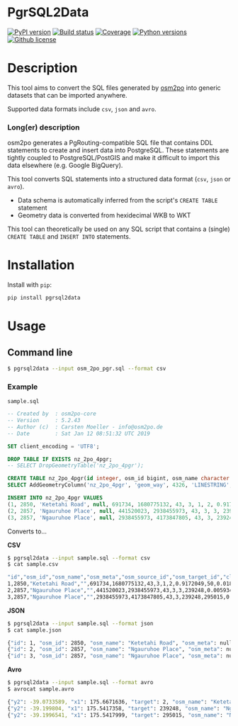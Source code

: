 PgrSQL2Data
=============================================================

[![PyPI version](https://img.shields.io/pypi/v/pgrsql2data.svg)](https://pypi.python.org/pypi/pgrsql2data)
[![Build status](https://img.shields.io/travis/christippett/pgrsql2data.svg)](https://travis-ci.org/christippett/pgrsql2data)
[![Coverage](https://img.shields.io/coveralls/github/christippett/pgrsql2data.svg)](https://coveralls.io/github/christippett/pgrsql2data?branch=master)
[![Python versions](https://img.shields.io/pypi/pyversions/pgrsql2data.svg)](https://pypi.python.org/pypi/pgrsql2data)
[![Github license](https://img.shields.io/github/license/christippett/pgrsql2data.svg)](https://github.com/christippett/pgrsql2data)

Description
===========

This tool aims to convert the SQL files generated by [osm2po](https://osm2po.de) into generic datasets that can be imported anywhere.

Supported data formats include `csv`, `json` and `avro`.

### Long(er) description


osm2po  generates a PgRouting-compatible SQL file that contains DDL statements to create and insert data into PostgreSQL. These statements are tightly coupled to PostgreSQL/PostGIS and make it difficult to import this data elsewhere (e.g. Google BigQuery).

This tool converts SQL statements into a structured data format (`csv`, `json` or `avro`).

- Data schema is automatically inferred from the script's `CREATE TABLE` statement
- Geometry data is converted from hexidecimal WKB to WKT

This tool can theoretically be used on any SQL script that contains a (single) `CREATE TABLE` and `INSERT INTO` statements.


Installation
============

Install with `pip`:

``` bash
pip install pgrsql2data
```

Usage
=====

## Command line

``` bash
$ pgrsql2data --input osm_2po_pgr.sql --format csv
```

### Example

`sample.sql`

``` sql
-- Created by  : osm2po-core
-- Version     : 5.2.43
-- Author (c)  : Carsten Moeller - info@osm2po.de
-- Date        : Sat Jan 12 08:51:32 UTC 2019

SET client_encoding = 'UTF8';

DROP TABLE IF EXISTS nz_2po_4pgr;
-- SELECT DropGeometryTable('nz_2po_4pgr');

CREATE TABLE nz_2po_4pgr(id integer, osm_id bigint, osm_name character varying, osm_meta character varying, osm_source_id bigint, osm_target_id bigint, clazz integer, flags integer, source integer, target integer, km double precision, kmh integer, cost double precision, reverse_cost double precision, x1 double precision, y1 double precision, x2 double precision, y2 double precision);
SELECT AddGeometryColumn('nz_2po_4pgr', 'geom_way', 4326, 'LINESTRING', 2);

INSERT INTO nz_2po_4pgr VALUES 
(1, 2850, 'Ketetahi Road', null, 691734, 1680775132, 43, 3, 1, 2, 0.9172049, 50, 0.0183441, 0.0183441, 175.6671636, -39.065529, 175.6641327, -39.0733589, '0102000020E6100...'),
(2, 2857, 'Ngauruhoe Place', null, 441520023, 2938455973, 43, 3, 3, 239248, 0.0059348, 50, 1.187E-4, 1.187E-4, 175.5417358, -39.1998235, 175.5417999, -39.199804, '0102000020E6100...'),
(3, 2857, 'Ngauruhoe Place', null, 2938455973, 4173847805, 43, 3, 239248, 295015, 0.0501935, 50, 0.0010039, 0.0010039, 175.5417999, -39.199804, 175.542348, -39.1996541, '0102000020E6100...');
```

Converts to...

**CSV**
``` bash
$ pgrsql2data --input sample.sql --format csv
$ cat sample.csv

"id","osm_id","osm_name","osm_meta","osm_source_id","osm_target_id","clazz","flags","source","target","km","kmh","cost","reverse_cost","x1","y1","x2","y2","geom_way"
1,2850,"Ketetahi Road","",691734,1680775132,43,3,1,2,0.9172049,50,0.0183441,0.0183441,175.6671636,-39.065529,175.6641327,-39.0733589,"LINESTRING (175.6671636000000092 -39.0655289999999979, 175.6669300000000078 -39.0660262999999972, 175.6665609000000075 -39.0667807000000025, 175.6664728000000082 -39.0669753999999969, 175.6664277000000141 -39.0671368000000001, 175.6663901000000010 -39.0673267999999965, 175.6663532000000032 -39.0676137000000026, 175.6663232999999877 -39.0679250000000025, 175.6662765000000093 -39.0681926999999973, 175.6662121999999897 -39.0685058999999981, 175.6661235999999917 -39.0688525999999996, 175.6660063999999863 -39.0693205000000034, 175.6659176000000002 -39.0697118000000003, 175.6658382999999901 -39.0700554000000011, 175.6657261999999946 -39.0705236000000014, 175.6656762000000072 -39.0707115000000016, 175.6656149000000084 -39.0709337999999988, 175.6655820000000006 -39.0710349000000008, 175.6655240000000049 -39.0711586999999980, 175.6654651999999999 -39.0712526000000011, 175.6653054999999881 -39.0715093999999965, 175.6650927999999965 -39.0717934999999983, 175.6649300999999923 -39.0720382000000015, 175.6646489999999972 -39.0725479999999976, 175.6643620000000112 -39.0730144999999993, 175.6641327000000103 -39.0733589000000023)"
2,2857,"Ngauruhoe Place","",441520023,2938455973,43,3,3,239248,0.0059348,50,0.0001187,0.0001187,175.5417358,-39.1998235,175.5417999,-39.199804,"LINESTRING (175.5417357999999979 -39.1998235000000008, 175.5417999000000009 -39.1998040000000003)"
3,2857,"Ngauruhoe Place","",2938455973,4173847805,43,3,239248,295015,0.0501935,50,0.0010039,0.0010039,175.5417999,-39.199804,175.542348,-39.1996541,"LINESTRING (175.5417999000000009 -39.1998040000000003, 175.5422246999999913 -39.1996748999999980, 175.5423480000000040 -39.1996540999999965)"
```

**JSON**
``` bash
$ pgrsql2data --input sample.sql --format json
$ cat sample.json

{"id": 1, "osm_id": 2850, "osm_name": "Ketetahi Road", "osm_meta": null, "osm_source_id": 691734, "osm_target_id": 1680775132, "clazz": 43, "flags": 3, "source": 1, "target": 2, "km": 0.9172049, "kmh": 50, "cost": 0.0183441, "reverse_cost": 0.0183441, "x1": 175.6671636, "y1": -39.065529, "x2": 175.6641327, "y2": -39.0733589, "geom_way": "LINESTRING (175.6671636000000092 -39.0655289999999979, 175.6669300000000078 -39.0660262999999972, 175.6665609000000075 -39.0667807000000025, 175.6664728000000082 -39.0669753999999969, 175.6664277000000141 -39.0671368000000001, 175.6663901000000010 -39.0673267999999965, 175.6663532000000032 -39.0676137000000026, 175.6663232999999877 -39.0679250000000025, 175.6662765000000093 -39.0681926999999973, 175.6662121999999897 -39.0685058999999981, 175.6661235999999917 -39.0688525999999996, 175.6660063999999863 -39.0693205000000034, 175.6659176000000002 -39.0697118000000003, 175.6658382999999901 -39.0700554000000011, 175.6657261999999946 -39.0705236000000014, 175.6656762000000072 -39.0707115000000016, 175.6656149000000084 -39.0709337999999988, 175.6655820000000006 -39.0710349000000008, 175.6655240000000049 -39.0711586999999980, 175.6654651999999999 -39.0712526000000011, 175.6653054999999881 -39.0715093999999965, 175.6650927999999965 -39.0717934999999983, 175.6649300999999923 -39.0720382000000015, 175.6646489999999972 -39.0725479999999976, 175.6643620000000112 -39.0730144999999993, 175.6641327000000103 -39.0733589000000023)"}
{"id": 2, "osm_id": 2857, "osm_name": "Ngauruhoe Place", "osm_meta": null, "osm_source_id": 441520023, "osm_target_id": 2938455973, "clazz": 43, "flags": 3, "source": 3, "target": 239248, "km": 0.0059348, "kmh": 50, "cost": 0.0001187, "reverse_cost": 0.0001187, "x1": 175.5417358, "y1": -39.1998235, "x2": 175.5417999, "y2": -39.199804, "geom_way": "LINESTRING (175.5417357999999979 -39.1998235000000008, 175.5417999000000009 -39.1998040000000003)"}
{"id": 3, "osm_id": 2857, "osm_name": "Ngauruhoe Place", "osm_meta": null, "osm_source_id": 2938455973, "osm_target_id": 4173847805, "clazz": 43, "flags": 3, "source": 239248, "target": 295015, "km": 0.0501935, "kmh": 50, "cost": 0.0010039, "reverse_cost": 0.0010039, "x1": 175.5417999, "y1": -39.199804, "x2": 175.542348, "y2": -39.1996541, "geom_way": "LINESTRING (175.5417999000000009 -39.1998040000000003, 175.5422246999999913 -39.1996748999999980, 175.5423480000000040 -39.1996540999999965)"}
```

**Avro**
``` bash
$ pgrsql2data --input sample.sql --format avro
$ avrocat sample.avro

{"y2": -39.0733589, "x1": 175.6671636, "target": 2, "osm_name": "Ketetahi Road", "km": 0.9172049, "clazz": 43, "x2": 175.6641327, "source": 1, "osm_target_id": 1680775132, "cost": 0.0183441, "flags": 3, "osm_id": 2850, "y1": -39.065529, "osm_meta": null, "reverse_cost": 0.0183441, "kmh": 50, "geom_way": "LINESTRING (175.6671636000000092 -39.0655289999999979, 175.6669300000000078 -39.0660262999999972, 175.6665609000000075 -39.0667807000000025, 175.6664728000000082 -39.0669753999999969, 175.6664277000000141 -39.0671368000000001, 175.6663901000000010 -39.0673267999999965, 175.6663532000000032 -39.0676137000000026, 175.6663232999999877 -39.0679250000000025, 175.6662765000000093 -39.0681926999999973, 175.6662121999999897 -39.0685058999999981, 175.6661235999999917 -39.0688525999999996, 175.6660063999999863 -39.0693205000000034, 175.6659176000000002 -39.0697118000000003, 175.6658382999999901 -39.0700554000000011, 175.6657261999999946 -39.0705236000000014, 175.6656762000000072 -39.0707115000000016, 175.6656149000000084 -39.0709337999999988, 175.6655820000000006 -39.0710349000000008, 175.6655240000000049 -39.0711586999999980, 175.6654651999999999 -39.0712526000000011, 175.6653054999999881 -39.0715093999999965, 175.6650927999999965 -39.0717934999999983, 175.6649300999999923 -39.0720382000000015, 175.6646489999999972 -39.0725479999999976, 175.6643620000000112 -39.0730144999999993, 175.6641327000000103 -39.0733589000000023)", "id": 1, "osm_source_id": 691734}
{"y2": -39.199804, "x1": 175.5417358, "target": 239248, "osm_name": "Ngauruhoe Place", "km": 0.0059348, "clazz": 43, "x2": 175.5417999, "source": 3, "osm_target_id": 2938455973, "cost": 0.0001187, "flags": 3, "osm_id": 2857, "y1": -39.1998235, "osm_meta": null, "reverse_cost": 0.0001187, "kmh": 50, "geom_way": "LINESTRING (175.5417357999999979 -39.1998235000000008, 175.5417999000000009 -39.1998040000000003)", "id": 2, "osm_source_id": 441520023}
{"y2": -39.1996541, "x1": 175.5417999, "target": 295015, "osm_name": "Ngauruhoe Place", "km": 0.0501935, "clazz": 43, "x2": 175.542348, "source": 239248, "osm_target_id": 4173847805, "cost": 0.0010039, "flags": 3, "osm_id": 2857, "y1": -39.199804, "osm_meta": null, "reverse_cost": 0.0010039, "kmh": 50, "geom_way": "LINESTRING (175.5417999000000009 -39.1998040000000003, 175.5422246999999913 -39.1996748999999980, 175.5423480000000040 -39.1996540999999965)", "id": 3, "osm_source_id": 2938455973}
```
